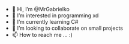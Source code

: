- 👋 Hi, I’m @MrGabrielko
- 👀 I’m interested in programming xd
- 🌱 I’m currently learning C#
- 💞️ I’m looking to collaborate on small projects
- 📫 How to reach me ... :)

<!---
MrGabrielko/MrGabrielko is a ✨ special ✨ repository because its `README.md` (this file) appears on your GitHub profile.
You can click the Preview link to take a look at your changes.
--->
